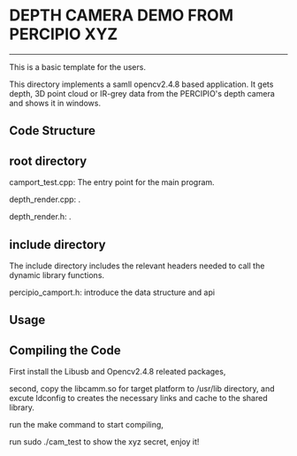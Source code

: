 # DEPTH CAMERA DEMO FROM PERCIPIO XYZ #

----------

This is a basic template for the users.

This directory implements a samll opencv2.4.8 based application. It gets depth, 3D point cloud or IR-grey data from the PERCIPIO's depth camera and shows it in windows.

## Code Structure ##

## root directory ##

camport_test.cpp: The entry point for the main program.

depth_render.cpp: .

depth_render.h: .

## include directory ##

The include directory includes the relevant headers needed to call the dynamic library functions.

percipio_camport.h: introduce the data structure and api

## Usage ##

## Compiling the Code ##

First install the Libusb and Opencv2.4.8 releated packages,

second, copy the libcamm.so for target platform to /usr/lib directory, and excute ldconfig to creates the necessary links and cache to the shared library.

run the make command to start compiling,

run sudo ./cam_test to show the xyz secret, enjoy it!
